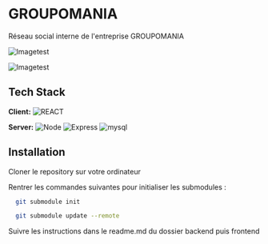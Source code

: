 # GROUPOMANIA

Réseau social interne de l'entreprise GROUPOMANIA

![Imagetest](https://i.postimg.cc/SxtBjsxK/Capture-d-e-cran-2022-06-30-a-12-12-57.png)

![Imagetest](https://i.postimg.cc/wT4fQr8f/Capture-d-e-cran-2022-06-30-a-12-14-58.png)

## Tech Stack

**Client:**
![REACT](https://img.shields.io/badge/-REACT-blue)

**Server:**
![Node](https://img.shields.io/badge/node.js-%2343853D.svg?style=for-the-badge&logo=node-dot-js&logoColor=white)
![Express](https://img.shields.io/badge/express.js-%23404d59.svg?style=for-the-badge&logo=express&logoColor=%2361DAFB)
![mysql](https://img.shields.io/badge/mysql-%2300f.svg?style=for-the-badge&logo=mysql&logoColor=white)

## Installation

Cloner le repository sur votre ordinateur

Rentrer les commandes suivantes pour initialiser les submodules :

```bash
  git submodule init
```

```bash
  git submodule update --remote
```

Suivre les instructions dans le readme.md du dossier backend puis frontend


